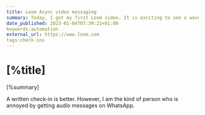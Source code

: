 ```yaml
---
title: Loom Async video messaging
summary: Today, I got my first Loom video. It is exciting to see a wave of solutions for async communications. Either [automatic check-ins](https://basecamp.com/features/automatic-check-ins) written or in a video.
date_published: 2023-01-04T07:39:21+01:00
keywords:automation
external_url: https://www.loom.com
tags:check-ins
---
```


# [%title]

[%summary]

A written check-in is better. However, I am the kind of person who is annoyed by getting audio messages on WhatsApp.


